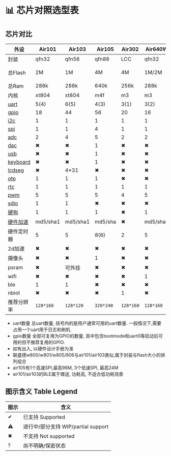 # 📊 芯片对照选型表

## 芯片对比

| 外设                                                  | Air101 | Air103 | Air105 | Air302 | Air640W | Air106 |ESP32C3|
|------------------------------------------------------ |--------|--------|--------|--------|---------|--------|-------|
| 封装                                                  | qfn32   | qfn56  | qfn88 | LCC    | qfn32   | LQFP100 | qfn32|
| 总Flash                                               | 2M      | 1M     | 4M    | 4M     | 1M/2M   | 512k+外接Flash|外接Flash|
| 总Ram                                                 | 288k    | 288k   | 640k  | 256k   | 288k    | 64k+8M|400k|
| 内核                                                  | xt804   | xt804  | m4f   | m3     | m3      | m33    |risc-v|
| [uart](https://wiki.luatos.com/api/uart.html)         | 5(4)    | 6(5)   | 4(3)  | 3(1)   | 3(2)    | 4(3)      |2|
| [gpio](https://wiki.luatos.com/api/gpio.html)         | 18      | 44     | 56    | 20     | 16      | 74      |15|
| [i2c](https://wiki.luatos.com/api/i2c.html)           | 1       | 1      | 1     | 1      | 1       | 2      |1|
| [spi](https://wiki.luatos.com/api/spi.html)           | 1       | 1      | 4     | 1      | 1       | 2      |1|
| [adc](https://wiki.luatos.com/api/adc.html)           | 2       | 4      | 5     | 2      | 2       | 19      |6|
| [dac](https://wiki.luatos.com/api/dac.html)           | ✖      | ✖      | 1     | ✖      | ✖      | 1      |✖|
| [usb](https://wiki.luatos.com/api/usb.html)           | ✖      | ✖      | 1     | ✖      | ✖      | 1      |1|
| [keyboard](https://wiki.luatos.com/api/keyboard.html) | ✖      | ✖      | 1     | ✖      | ✖      | ✖      |✖|
| [lcdseg](https://wiki.luatos.com/api/lcdseg.html)     | ✖      | 4*31    | ✖     | ✖     | ✖      | ✖      |✖|
| [otp](https://wiki.luatos.com/api/otp.html)           | 1       | 1      | 1      | ✖     | ✖       | ✖      |✖|
| [rtc](https://wiki.luatos.com/api/rtc.html)           | 1       | 1      | 1      | 1     | 1        | 1      |1|
| [pwm](https://wiki.luatos.com/api/pwm.html)           | 5       | 5      | 5      | 4      | 5       | 20(18)      |4|
| [sdio](https://wiki.luatos.com/api/sdio.html)         | 1       | 1      | ✖      | ✖     | ✖      | 1      |✖|
| [硬狗](https://wiki.luatos.com/api/wdt.html)          | 1       | 1     | 1      | ✖     | 1      | 1      |1|
| [硬件加速](https://wiki.luatos.com/api/crypto.html)   |md5/sha1 |md5/sha1| md5/sha| ✖    |md5/sha1| jpeg   |md5/sha1|
| 硬件定时器                                            | 5       | 5      | 8(6)      | 2      | 5      | 15(13)     |4|
| 2d加速                                                | ✖      | ✖      | ✖     |  ✖     | ✖      | 1      |✖|
| 摄像头                                                | ✖      | ✖      | 1      |  ✖     | ✖      | ✖      |✖|
| psram                                                 | ✖      | 可外挂 | ✖     |  ✖     | ✖      | 内嵌    |✖|
| wifi                                                  | ✖       | ✖       | ✖     |  ✖     | 1       | ✖      |1|
| ble                                                   | 1       | 1        | ✖     |  ✖     | ✖       | ✖      |1|
| nbiot                                                 | ✖       | ✖        | ✖     |  1     | ✖       | ✖      |✖|
|推荐分辨率                                             | `128*160` | `128*120`|`320*240`|`128*160`|`128*160`|`1024*768`|`320*240`|

* uart数量 总uart数量, 括号内的是用户通常可用的uart数量. 一般情况下,需要占用一个uart用于日志和刷机.
* gpio数量 全部可复用为GPIO的数量, 其中包含bootmode和uart0等启动后可用的但不推荐复用的GPIO.
* 如有出入, 以硬件设计手册为准
* 联盛德w800/w801/w805/806与air101/air103类似,属于封装与flash大小的排列组合
* air105有1个高速SPI,最高96M, 3个低速SPI, 最高24M
* air101/air103的BLE属于赠送, 功耗高, 不适合低功耗场景

## 图示含义 Table Legend

|  图示 | 含义  |
|-------|-------|
|✔ |已支持 Supported|
|⚠ |进行中/部分支持 WIP/partial support|
|✖ |不支持 Not supported|
|? |尚不明确/保密状态 |
